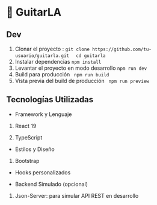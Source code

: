 # 🎸 GuitarLA

## Dev

1. Clonar el proyecto :
    ``` git clone https://github.com/tu-usuario/guitarla.git  ```
    ```  cd guitarla  ```
2. Instalar dependencias
     ``` npm install  ```
3. Levantar el proyecto en modo desarrollo
   ``` npm run dev  ```
4. Build para producción
   ```  npm run build  ```
5. Vista previa del build de producción
   ```  npm run preview  ```

## Tecnologías Utilizadas

- Framework y Lenguaje

1. React 19

2. TypeScript

- Estilos y Diseño
1. Bootstrap

- Hooks personalizados

- Backend Simulado (opcional)
1. Json-Server: para simular API REST en desarrollo
